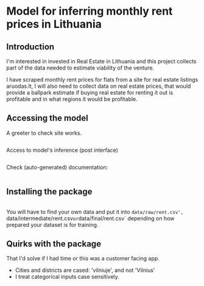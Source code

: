 # Model for inferring monthly rent prices in Lithuania

## Introduction
I'm interested in invested in Real Estate in Lithuania and this project collects part of
the data needed to estimate viability of the venture.

I have scraped monthly rent prices for flats from a site for real estate listings
aruodas.lt, I will also need to collect data on real estate prices, that would provide a
ballpark estimate if buying real estate for renting it out is profitable and in what
regions it would be profitable.

## Accessing the model

A greeter to check site works.
```https://jjuoda-ds-24.herokuapp.com/
```
Access to model's inference (post interface)
``` https://jjuoda-ds-24.herokuapp.com/predict/
```
Check (auto-generated) documentation:
``` https://jjuoda-ds-24.herokuapp.com/docs
```

## Installing the package
```pip install git+https://github.com/TuringCollegeSubmissions/jjuoda-DS.2.4
```
You will have to find your own data and put it into `data/raw/rent.csv',
`data/intermediate/rent.csv` or `data/final/rent.csv` depending on how prepared your
dataset is for training.

## Quirks with the package
That I'd solve if I had time or this was a customer facing app.

- Cities and districts are cased: 'vilniuje', and not 'Vilnius'
- I treat categorical inputs case sensitively.
